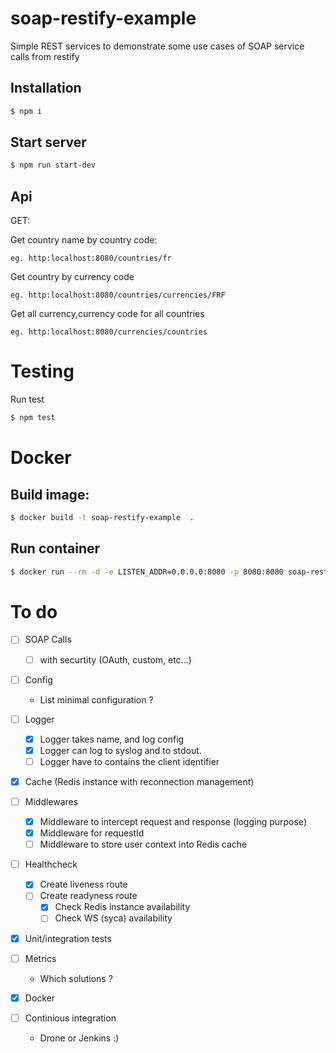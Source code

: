 # soap-restify-example
Simple REST services to demonstrate some use cases of SOAP service calls from restify

## Installation
```sh
$ npm i
```

## Start server
```sh
$ npm run start-dev
```

## Api

GET:

Get country name by country code:

```
eg. http:localhost:8080/countries/fr
```

Get country by currency code

```
eg. http:localhost:8080/countries/currencies/FRF
```

Get all currency,currency code for all countries

```
eg. http:localhost:8080/currencies/countries
```
# Testing

Run test
```sh
$ npm test
```

# Docker

## Build image:
```sh
$ docker build -t soap-restify-example  .
```
## Run container
```sh
$ docker run --rm -d -e LISTEN_ADDR=0.0.0.0:8080 -p 8080:8080 soap-restify-example:latest
```

# To do

- [ ] SOAP Calls
    - [ ] with securtity (OAuth, custom, etc...)

- [ ] Config
  - List minimal configuration ?

- [ ] Logger
  - [x] Logger takes name, and log config
  - [x] Logger can log to syslog and to stdout.
  - [ ] Logger have to contains the client identifier

- [x] Cache (Redis instance with reconnection management)

- [ ] Middlewares
  - [x]  Middleware to intercept request and response (logging purpose)
  - [x]  Middleware for requestId
  - [ ]  Middleware to store user context into  Redis cache

- [ ] Healthcheck
  - [x] Create liveness route
  - [ ] Create readyness route
    - [x] Check Redis instance availability
    - [ ] Check WS (syca) availability

- [x] Unit/integration tests

- [ ] Metrics
  -  Which solutions ?

- [x] Docker

- [ ] Continious integration
  - Drone or Jenkins :)

